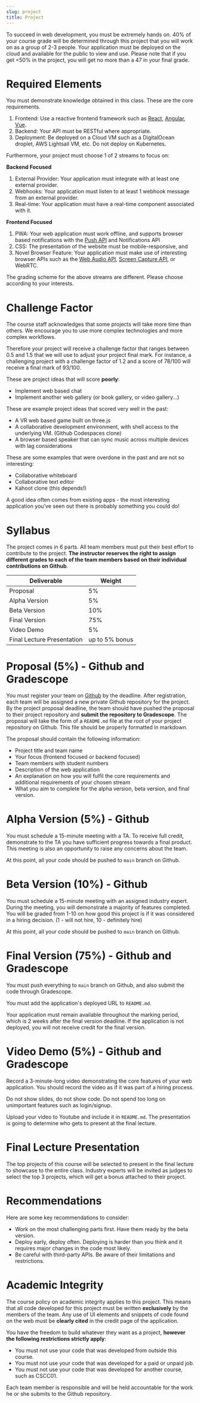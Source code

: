 ```yaml
---
slug: project
title: Project
---
```


To succeed in web development, you must be extremely hands on. 40% of your course grade will be determined through this
project that you will work on as a group of 2-3 people. Your application must be deployed on the cloud and available
for the public to view and use. Please note that if you get <50% in the project, you will get no more than a 47 in your
final grade.

# Required Elements
You must demonstrate knowledge obtained in this class. These are the core requirements.

1. Frontend: Use a reactive frontend framework such as [React](https://reactjs.org), [Angular](https://angular.io), [Vue](https://vuejs.org).
2. Backend: Your API must be RESTful where appropriate.
3. Deployment: Be deployed on a Cloud VM such as a DigitalOcean droplet, AWS Lightsail VM, etc. Do not deploy on Kubernetes.

Furthermore, your project must choose 1 of 2 streams to focus on:

**Backend Focused**
1. External Provider: Your application must integrate with at least one external provider.
2. Webhooks: Your application must listen to at least 1 webhook message from an external provider.
3. Real-time: Your application must have a real-time component associated with it.

**Frontend Focused**
1. PWA: Your web application must work offline, and supports browser based notifications with the [Push API](https://developer.mozilla.org/en-US/docs/Web/API/Push_API) and Notifications API
2. CSS: The presentation of the website must be mobile-responsive, and 
3. Novel Browser Feature: Your application must make use of interesting browser APIs such as the
[Web Audio API](https://developer.mozilla.org/en-US/docs/Web/API/Web_Audio_API), [Screen Capture API](https://developer.mozilla.org/en-US/docs/Web/API/Screen_Capture_API/Using_Screen_Capture), or WebRTC.

The grading scheme for the above streams are different. Please choose according to your interests.

# Challenge Factor
The course staff acknowledges that some projects will take more time than others. We encourage you to use more
complex technologies and more complex workflows.

Therefore your project will receive a challenge factor that ranges between 0.5 and 1.5 that we will use to adjust
your project final mark. For instance, a challenging project with a challenge factor of 1.2 and a score of 78/100 will
receive a final mark of 93/100.

These are project ideas that will score __poorly__:
- Implement web based chat
- Implement another web gallery (or book gallery, or video gallery...)

These are example project ideas that scored very well in the past:
- A VR web based game built on three.js
- A collaborative development environment, with shell access to the underlying VM. (Github Codespaces clone)
- A browser based speaker that can sync music across multiple devices with lag considerations

These are some examples that were overdone in the past and are not so interesting:
- Collaborative whiteboard
- Collaborative text editor
- Kahoot clone (this depends!)

A good idea often comes from existing apps - the most interesting application you've seen out there is probably
something you could do!

# Syllabus
The project comes in 6 parts. All team members must put their best effort to contribute to the project. **The instructor reserves the right to assign
different grades to each of the team members based on their individual contributions on Github**.

| Deliverable                | Weight         |
|----------------------------|----------------|
| Proposal                   | 5%             |
| Alpha Version              | 5%             |
| Beta Version               | 10%            |
| Final Version              | 75%            |
| Video Demo                 | 5%             |
| Final Lecture Presentation | up to 5% bonus |


# Proposal (5%) - Github and Gradescope
You must register your team on [Github](https://classroom.github.com/a/ya3RGBPr) by the deadline. After registration,
each team will be assigned a new private Github repository for the project. By the project proposal
deadline, the team should have pushed the proposal to their project repository and **submit the repository to Gradescope**.
The proposal will take the form of a `README.md` file at the root of your project repository on Github.
This file should be properly formatted in markdown.

The proposal should contain the following information:

- Project title and team name
- Your focus (frontend focused or backend focused)
- Team members with student numbers
- Description of the web application
- An explanation on how you will fulfil the core requirements and additional requirements of your chosen stream
- What you aim to complete for the alpha version, beta version, and final version.

# Alpha Version (5%) - Github
You must schedule a 15-minute meeting with a TA. To receive full credit, demonstrate to the TA you have sufficient
progress towards a final product. This meeting is also an opportunity to raise any concerns about the team.

At this point, all your code should be pushed to `main` branch on Github.

# Beta Version (10%) - Github
You must schedule a 15-minute meeting with an assigned industry expert. During the meeting, you will demonstrate
a majority of features completed. You will be graded from 1-10 on how good this project is if it was considered in
a hiring decision. (1 - will not hire, 10 - definitely hire)

At this point, all your code should be pushed to `main` branch on Github.

# Final Version (75%) - Github and Gradescope
You must push everything to `main` branch on Github, and also submit the code through Gradescope.

You must add the application's deployed URL to `README.md`.

Your application must remain available throughout the marking period, which is 2 weeks after the final version deadline.
If the application is not deployed, you will not receive credit for the final version.

# Video Demo (5%) - Github and Gradescope
Record a 3-minute-long video demonstrating the core features of your web application. You should record the video as if
it was part of a hiring process.

Do not show slides, do not show code. Do not spend too long on unimportant features such as login/signup.

Upload your video to Youtube and include it in `README.md`. The presentation is going to determine who gets to present
at the final lecture.

# Final Lecture Presentation
The top projects of this course will be selected to present in the final lecture to showcase to the entire class.
Industry experts will be invited as judges to select the top 3 projects, which will get a bonus attached to their project.

# Recommendations
Here are some key recommendations to consider:
- Work on the most challenging parts first. Have them ready by the beta version.
- Deploy early, deploy often. Deploying is harder than you think and it requires major changes in the code most likely.
- Be careful with third-party APIs. Be aware of their limitations and restrictions.

# Academic Integrity
The course policy on academic integrity applies to this project. This means that all code developed for this project
must be written **exclusively** by the members of the team. Any use of UI elements and snippets of code found on the web
must be **clearly cited** in the credit page of the application.

You have the freedom to build whatever they want as a project, **however the following restrictions strictly apply**:
- You must not use your code that was developed from outside this course.
- You must not use your code that was developed for a paid or unpaid job.
- You must not use your code that was developed for another course, such as CSCC01.

Each team member is responsible and will be held accountable for the work he or she submits to the Github repository.
